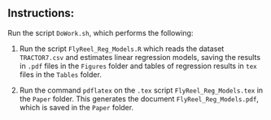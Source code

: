 
## Instructions:

Run the script ```DoWork.sh```, which performs the following:

1. Run the script ```FlyReel_Reg_Models.R```
which reads the dataset ```TRACTOR7.csv```
and estimates linear regression models,
saving the results in ```.pdf``` files in the 
```Figures``` folder and tables of regression results
in ```tex``` files in the ```Tables``` folder.

1. Run the command ```pdflatex```
on the ```.tex``` script ```FlyReel_Reg_Models.tex```
in the ```Paper``` folder.
This generates the document ```FlyReel_Reg_Models.pdf```,
which is saved in the ```Paper``` folder.
